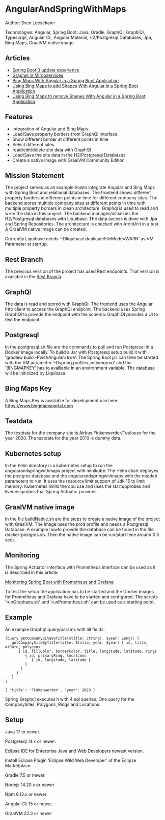 # AngularAndSpringWithMaps

<!-- ![Build Status](https://travis-ci.org/Angular2Guy/AngularAndSpringWithMaps.svg?branch=master)-->

Author: Sven Loesekann

Technologies: Angular, Spring Boot, Java, Gradle, GraphQl, GraphiQl, Typescript, Angular Cli, Angular Material, H2/Postgresql Databases, Jpa, Bing Maps, GraalVM native image

## Articles
* [Spring Boot 3 update experience](https://angular2guy.wordpress.com/2022/11/15/spring-boot-3-update-experience/)
* [Graphql in Mircoservices](https://angular2guy.wordpress.com/2022/10/24/graphql-in-microservices/)
* [Bing Maps With Angular in a Spring Boot Application](https://angular2guy.wordpress.com/2021/07/31/bing-maps-with-angular-in-a-spring-boot-application/)
* [Using Bing Maps to add Shapes With Angular in a Spring Boot Application](https://angular2guy.wordpress.com/2021/07/31/using-bing-maps-to-add-shapes-with-angular-in-a-spring-boot-application/)
* [Using Bing Maps to remove Shapes With Angular in a Spring Boot Application](https://angular2guy.wordpress.com/2021/07/31/using-bing-maps-to-remove-shapes-with-angular-in-a-spring-boot-application/)

## Features
- Integration of Angular and Bing Maps
- Load/Save property borders from GraphQl interface
- Show different border at different points in time
- Select different sites
- read/edit/delete site data with GraphQl
- Load/Save the site data in the H2/Postgresql Databases
- Create a native image with GraalVM Community Edition

## Mission Statement
The project serves as an example howto integrate Angular and Bing Maps with Spring Boot and relational databases. The frontend shows different property borders at different points in time for different company sites. The backend stores multiple company sites at different points in time with multiple property borders in clean architecture. Graphql is used to read and write the data in this project. The backend manages/initialzies the H2/Postgresql databases with Liquibase. The data access is done with Jpa and Spring Repositories. The architecture is checked with ArchUnit in a test. A GraalVM native image can be created.

Currently Liquibase needs '-Dliquibase.duplicateFileMode=WARN' as VM Parameter at startup.

## Rest Branch
The previous version of the project has used Rest endpoints. That version is available in the [Rest Branch](https://github.com/Angular2Guy/AngularAndSpringWithMaps/tree/rest).

## GraphQl
The data is read and stored with GraphQl. The frontend uses the Angular http client to access the GraphQl endpoint. The backend uses Spring GraphQl to provide the endpoint with the schema. GraphiQl provides a Ui to test the endpoint.

## Postgresql
In the postgresql.sh file are the commands to pull and run Postgresql in a Docker image locally. To build a Jar with Postgresql setup build it with 'gradlew build -PwithAngular=true'. The Spring Boot jar can then be started with the VM parameter '-Dspring.profiles.active=prod' and the 'BINGMAPKEY' has to availiable in an environment variable. The database will be initialized by Liquibase.

## Bing Maps Key
A Bing Maps Key is availiable for development use here: https://www.bingmapsportal.com

## Testdata
The testdata for the company site is Airbus Finkenwerder/Toulouse for the year 2020. The testdata for the year 2010 is dummy data. 

## Kubernetes setup
In the helm directory is a kubernetes setup to run the angularandspringwithmaps project with minikube. The Helm chart deployes the postgres database and the angularandspringwithmaps with the needed parameters to run. It uses the resource limit support of Jdk 16 to limit memory. Kubernetes limits the cpu use and uses the startupprobes and livenessprobes that Spring Actuator provides.

## GraalVM native image
In the file buildNative.sh are the steps to create a native image of the project with GraalVM. The image uses the prod profile and needs a Postgresql Database. A example howto provide the database can be found in the file docker-postgres.sh. Then the native image can be run(start time around 0.5 sec). 

## Monitoring
The Spring Actuator interface with Prometheus interface can be used as it is described in this article: 

[Monitoring Spring Boot with Prometheus and Grafana](https://ordina-jworks.github.io/monitoring/2020/11/16/monitoring-spring-prometheus-grafana.html)

To test the setup the application has to be started and the Docker Images for Prometheus and Grafana have to be started and configured. The scripts 'runGraphana.sh' and 'runPrometheus.sh' can be used as a starting point.

## Example
An example Graphql query/params with all fields:
```
{query getCompanySiteByTitle($title: String!, $year: Long!) { 
   getCompanySiteByTitle(title: $title, year: $year) { id, title, atDate, polygons 
      { id, fillColor, borderColor, title, longitude, latitude, rings 
         { id, primaryRing, locations 
            { id, longitude, latitude }
         }
       }
     }
   }
}
```

```
{ 'title': 'Finkenwerder', 'year': 2020 }
```

Spring Graphql executes it with 4 sql queries. One query for the CompanySites, Polygons, Rings and Locations.

## Setup
Java 17 or newer.

Postgresql 14.x or newer.

Eclipse IDE for Enterprise Java and Web Developers newest version.

Install Eclipse Plugin 'Eclipse Wild Web Developer' of the Eclipse Marketplace.

Gradle 7.5 or newer.

Nodejs 14.20.x or newer

Npm 6.13.x or newer

Angular Cli 15 or newer.

GraalVM 22.3 or newer